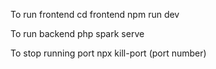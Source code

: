 <!-- Frontend -->
To run frontend
cd frontend
npm run dev

<!-- Backend -->
To run backend
php spark serve

<!-- Stop port -->
To stop running port
npx kill-port (port number)